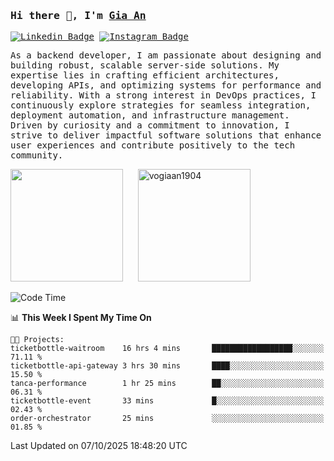 ### <samp>Hi there 👋, I'm <a href="https://www.linkedin.com/in/vogiaan1904/" target="_blank">Gia An</a></samp>

<samp> [![Linkedin Badge](https://img.shields.io/badge/-LinkedIn-0e76a8?style=flat-square&logo=Linkedin&logoColor=white)](https://linkedin.com/in/vogiaan1904)
[![Instagram Badge](https://img.shields.io/badge/-Instagram-e4405f?style=flat-square&logo=Instagram&logoColor=white)](https://instagram.com/_.ja.ann_/) </samp> 

<samp>As a backend developer, I am passionate about designing and building robust, scalable server-side solutions. My expertise lies in crafting efficient architectures, developing APIs, and optimizing systems for performance and reliability. With a strong interest in DevOps practices, I continuously explore strategies for seamless integration, deployment automation, and infrastructure management. Driven by curiosity and a commitment to innovation, I strive to deliver impactful software solutions that enhance user experiences and contribute positively to the tech community.</samp>



<div>
  <img height="180em" src="https://github-readme-stats.vercel.app/api/top-langs/?username=vogiaan1904&show_icons=true&hide_border=true&layout=compact&langs_count=10&theme=transparent&include_orgs=true"/>
  &nbsp;&nbsp;&nbsp;&nbsp;
  <img height="180em" src="https://github-readme-stats.vercel.app/api?username=vogiaan1904&show_icons=true&hide_border=true&&count_private=true&include_all_commits=true&theme=transparent&locale=en" alt="vogiaan1904" />
</div>






<!--START_SECTION:waka-->
![Code Time](http://img.shields.io/badge/Code%20Time-1%2C492%20hrs%2019%20mins-blue)

📊 **This Week I Spent My Time On** 

```text
🐱‍💻 Projects: 
ticketbottle-waitroom    16 hrs 4 mins       ██████████████████░░░░░░░   71.11 % 
ticketbottle-api-gateway 3 hrs 30 mins       ████░░░░░░░░░░░░░░░░░░░░░   15.50 % 
tanca-performance        1 hr 25 mins        ██░░░░░░░░░░░░░░░░░░░░░░░   06.31 % 
ticketbottle-event       33 mins             █░░░░░░░░░░░░░░░░░░░░░░░░   02.43 % 
order-orchestrator       25 mins             ░░░░░░░░░░░░░░░░░░░░░░░░░   01.85 % 
```


 Last Updated on 07/10/2025 18:48:20 UTC
<!--END_SECTION:waka-->
